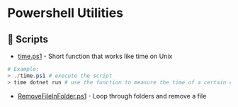 # Powershell Utilities

## 🐍 Scripts
  - [time.ps1](./time.ps1) - Short function that works like time on Unix <br/>
  ```powershell
  # Example: 
  > ./time.ps1 # execute the script
  > time dotnet run # use the function to measure the time of a certain command
  ```
  - [RemoveFileInFolder.ps1](./RemoveFileInFolder.ps1) - Loop through folders and remove a file
